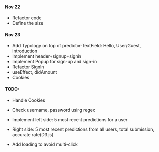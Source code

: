 #### Nov 22
* Refactor code
* Define the size

#### Nov 23
* Add Typology on top of predictor-TextField: Hello, User/Guest, introduction
* Implement header+signup+signin
* Implement Popup for sign-up and sign-in
* Refactor SignIn
* useEffect, didAmount
* Cookies

#### TODO:

* Handle Cookies
* Check username, password using regex

* Implement left side: 5 most recent predictions for a user
* Right side: 5 most recent predictions from all users,
total submission, accurate rate(D3.js)

* Add loading to avoid multi-click